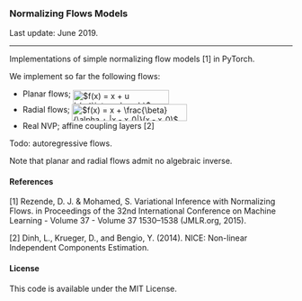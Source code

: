 ### Normalizing Flows Models

Last update: June 2019.

---

Implementations of simple normalizing flow models [1] in PyTorch.

We implement so far the following flows:
- Planar flows; <img alt="$f(x) = x + u h(w^\intercal z + b)$" src="svgs/545410cd1bceadb4b752b26bcd4583e5.svg" align="middle" width="171.05777204999998pt" height="24.65753399999998pt"/>
- Radial flows; <img alt="$f(x) = x + \frac{\beta}{\alpha + |x - x_0|}(x - x_0)$" src="svgs/60aff21144fe6991acc235d668f11af2.svg" align="middle" width="204.43170659999998pt" height="30.648287999999997pt"/>
- Real NVP; affine coupling layers [2]

Todo: autoregressive flows.

Note that planar and radial flows admit no algebraic inverse.

#### References

[1] Rezende, D. J. & Mohamed, S. Variational Inference with Normalizing Flows. in Proceedings of the 32nd International Conference on Machine Learning - Volume 37 - Volume 37 1530–1538 (JMLR.org, 2015).

[2] Dinh, L., Krueger, D., and Bengio, Y. (2014). NICE: Non-linear Independent Components Estimation.

#### License

This code is available under the MIT License.
